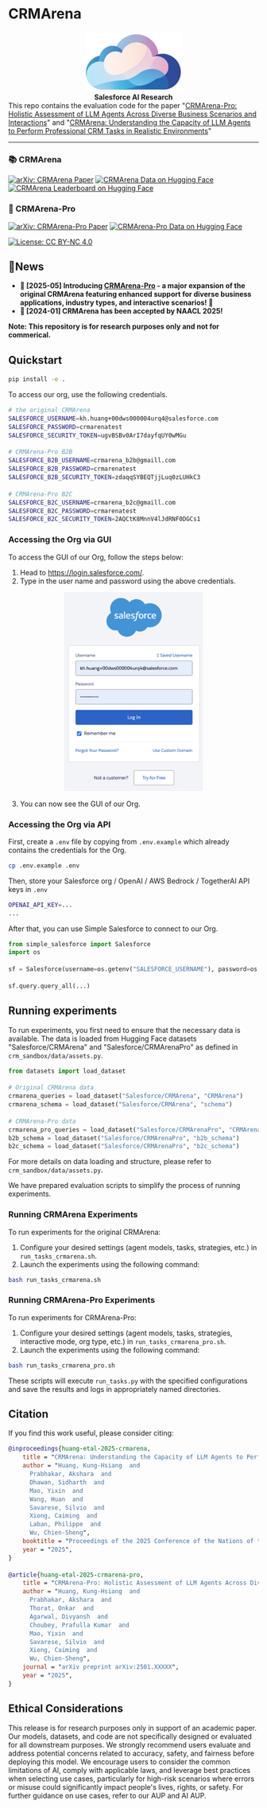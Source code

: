 # CRMArena

<div align="center">
<a href="https://arxiv.org/abs/2411.02305"><img src="figures/crmarena_logo.png" height="120" ></a>
</div>


<div align="center">
<strong>Salesforce AI Research</strong>
</div>
This repo contains the evaluation code for the paper "<a href="https://arxiv.org/abs/2501.XXXXX">CRMArena-Pro: Holistic Assessment of LLM Agents Across Diverse Business Scenarios and Interactions</a>" and "<a href="https://arxiv.org/abs/2411.02305">CRMArena: Understanding the Capacity of LLM Agents to Perform Professional CRM Tasks in Realistic Environments</a>"
<hr>





### 📚 CRMArena
<a href='https://arxiv.org/abs/2411.02305'><img src='https://img.shields.io/badge/📄_arXiv-2411.02305-b31b1b.svg?style=for-the-badge' alt='arXiv: CRMArena Paper'></a>
<a href='https://huggingface.co/datasets/Salesforce/CRMArena'><img src='https://img.shields.io/badge/🤗_Dataset-CRMArena-blue.svg?style=for-the-badge' alt='CRMArena Data on Hugging Face'></a>
<a href='https://huggingface.co/spaces/Salesforce/CRMArena-Leaderboard'><img src='https://img.shields.io/badge/🏆_Leaderboard-CRMArena-orange.svg?style=for-the-badge' alt='CRMArena Leaderboard on Hugging Face'></a>

### 🚀 CRMArena-Pro
<a href='https://arxiv.org/abs/2501.XXXXX'><img src='https://img.shields.io/badge/📄_arXiv-2501.XXXXX-b31b1b.svg?style=for-the-badge' alt='arXiv: CRMArena-Pro Paper'></a>
<a href='https://huggingface.co/datasets/Salesforce/CRMArenaPro'><img src='https://img.shields.io/badge/🤗_Dataset-CRMArenaPro-blue.svg?style=for-the-badge' alt='CRMArena-Pro Data on Hugging Face'></a>


<!-- Common License -->
<a href='https://github.com/SalesforceAIResearch/CRMArena/blob/main/LICENSE.txt'><img src='https://img.shields.io/badge/License-CC_NC_4.0-blue' alt='License: CC BY-NC 4.0'></a>


## 🔔News

- **🌟 [2025-05] Introducing [CRMArena-Pro](...) - a major expansion of the original CRMArena featuring enhanced support for diverse business applications, industry types, and interactive scenarios! 🚀**
- **🎉 [2024-01] CRMArena has been accepted by NAACL 2025!**



**Note: This repository is for research purposes only and not for commerical.**


## Quickstart

```bash
pip install -e .
```

To access our org, use the following credentials. 

```bash
# the original CRMArena
SALESFORCE_USERNAME=kh.huang+00dws000004urq4@salesforce.com
SALESFORCE_PASSWORD=crmarenatest
SALESFORCE_SECURITY_TOKEN=ugvBSBv0ArI7dayfqUY0wMGu

# CRMArena-Pro B2B
SALESFORCE_B2B_USERNAME=crmarena_b2b@gmaill.com
SALESFORCE_B2B_PASSWORD=crmarenatest
SALESFORCE_B2B_SECURITY_TOKEN=zdaqqSYBEQTjjLuq0zLUHkC3

# CRMArena-Pro B2C
SALESFORCE_B2C_USERNAME=crmarena_b2c@gmaill.com
SALESFORCE_B2C_PASSWORD=crmarenatest
SALESFORCE_B2C_SECURITY_TOKEN=2AQCtK8MnnV4lJdRNF0DGCs1
```

### Accessing the Org via GUI

To access the GUI of our Org, follow the steps below:

1. Head to https://login.salesforce.com/.
2. Type in the user name and password using the above credentials.
<div align="center">
<a href="https://pluslabnlp.github.io/"><img src="figures/GUI_login.png" height="400" ></a>
</div>

3. You can now see the GUI of our Org.




### Accessing the Org via API

First, create a `.env` file by copying from `.env.example` which already contains the credentials for the Org.

```bash
cp .env.example .env
```

Then, store your Salesforce org / OpenAI / AWS Bedrock / TogetherAI API keys in `.env`
```bash
OPENAI_API_KEY=...
...
```

After that, you can use Simple Salesforce to connect to our Org.

```python
from simple_salesforce import Salesforce
import os

sf = Salesforce(username=os.getenv("SALESFORCE_USERNAME"), password=os.getenv("SALESFORCE_PASSWORD"), security_token=os.getenv("SALESFORCE_SECURITY_TOKEN"))

sf.query.query_all(...)
```


## Running experiments

To run experiments, you first need to ensure that the necessary data is available. The data is loaded from Hugging Face datasets "Salesforce/CRMArena" and "Salesforce/CRMArenaPro" as defined in `crm_sandbox/data/assets.py`.

```python
from datasets import load_dataset

# Original CRMArena data
crmarena_queries = load_dataset("Salesforce/CRMArena", "CRMArena")
crmarena_schema = load_dataset("Salesforce/CRMArena", "schema")

# CRMArena-Pro data
crmarena_pro_queries = load_dataset("Salesforce/CRMArenaPro", "CRMArenaPro")
b2b_schema = load_dataset("Salesforce/CRMArenaPro", "b2b_schema")
b2c_schema = load_dataset("Salesforce/CRMArenaPro", "b2c_schema")
```
For more details on data loading and structure, please refer to `crm_sandbox/data/assets.py`.

We have prepared evaluation scripts to simplify the process of running experiments.

### Running CRMArena Experiments

To run experiments for the original CRMArena:
1. Configure your desired settings (agent models, tasks, strategies, etc.) in `run_tasks_crmarena.sh`.
2. Launch the experiments using the following command:

```bash
bash run_tasks_crmarena.sh
```

### Running CRMArena-Pro Experiments

To run experiments for CRMArena-Pro:
1. Configure your desired settings (agent models, tasks, strategies, interactive mode, org type, etc.) in `run_tasks_crmarena_pro.sh`.
2. Launch the experiments using the following command:

```bash
bash run_tasks_crmarena_pro.sh
```

These scripts will execute `run_tasks.py` with the specified configurations and save the results and logs in appropriately named directories.


## Citation

If you find this work useful, please consider citing:

```bibtex
@inproceedings{huang-etal-2025-crmarena,
    title = "CRMArena: Understanding the Capacity of LLM Agents to Perform Professional CRM Tasks in Realistic Environments",
    author = "Huang, Kung-Hsiang  and
      Prabhakar, Akshara  and
      Dhawan, Sidharth  and
      Mao, Yixin  and
      Wang, Huan  and
      Savarese, Silvio  and
      Xiong, Caiming  and
      Laban, Philippe  and
      Wu, Chien-Sheng",
    booktitle = "Proceedings of the 2025 Conference of the Nations of the Americas Chapter of the Association for Computational Linguistics: Human Language Technologies (Volume 1: Long Papers)",
    year = "2025",
}

@article{huang-etal-2025-crmarena-pro,
    title = "CRMArena-Pro: Holistic Assessment of LLM Agents Across Diverse Business Scenarios and Interactions",
    author = "Huang, Kung-Hsiang  and
      Prabhakar, Akshara  and
      Thorat, Onkar  and
      Agarwal, Divyansh  and
      Choubey, Prafulla Kumar  and
      Mao, Yixin  and
      Savarese, Silvio  and
      Xiong, Caiming  and
      Wu, Chien-Sheng",
    journal = "arXiv preprint arXiv:2501.XXXXX",
    year = "2025",
}

```

## Ethical Considerations
This release is for research purposes only in support of an academic paper. Our models, datasets, and code are not specifically designed or evaluated for all downstream purposes. We strongly recommend users evaluate and address potential concerns related to accuracy, safety, and fairness before deploying this model. We encourage users to consider the common limitations of AI, comply with applicable laws, and leverage best practices when selecting use cases, particularly for high-risk scenarios where errors or misuse could significantly impact people's lives, rights, or safety. For further guidance on use cases, refer to our AUP and AI AUP. 

